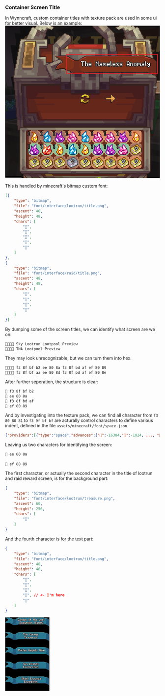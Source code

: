 ### Container Screen Title
In Wynncraft, custom container titles with texture pack are used in some ui for better visual. Below is an example:
![img.png](img/chest_screen_title_example.png)

This is handled by minecraft's bitmap custom font: 
```json
[{
    "type": "bitmap",
    "file": "font/interface/lootrun/title.png",
    "ascent": 48,
    "height": 48,
    "chars": [
        "",
        "",
        "",
        "",
        ""
    ]
},
{
    "type": "bitmap",
    "file": "font/interface/raid/title.png",
    "ascent": 48,
    "height": 48,
    "chars": [
        "",
        "",
        "",
        ""
    ]
}]
```

By dumping some of the screen titles, we can identify what screen are we on:
```
󏿲󏽯 Sky Lootrun Lootpool Preview
󏿪󏽯 TNA Lootpool Preview
```
They may look unrecognizable, but we can turn them into hex.
```
󏿲󏽯 f3 8f bf b2 ee 80 8a f3 8f bd af ef 80 89
󏿪󏽯 f3 8f bf aa ee 80 8d f3 8f bd af ef 80 8e
```
After further seperation, the structure is clear:
```
󏿲 f3 8f bf b2
 ee 80 8a
󏽯 f3 8f bd af
 ef 80 89
```
And by investigating into the texture pack, we can find all character from `f3 80 80 81` to `f3 9f bf bf`
are acturally control characters to define various indent, defined in the file `assets/minecraft/font/space.json`

```json
{"providers":[{"type":"space","advances":{"󀀁":-16384,"󏰀":-1024, ..., "󐐀":1024,"󟿿":16384}}]}
```


Leaving us two characters for identifying the screen:
```
 ee 80 8a

 ef 80 89
```
The first character, or actually the second character in the title of lootrun and raid reward screen, is for the background part:
```json
{
    "type": "bitmap",
    "file": "font/interface/lootrun/treasure.png",
    "ascent": 60,
    "height": 256,
    "chars": [
        ""
    ]
}
```
And the fourth character is for the text part:
```json
{
    "type": "bitmap",
    "file": "font/interface/lootrun/title.png",
    "ascent": 48,
    "height": 48,
    "chars": [
        "",
        "",
        "",
        "", // <- I'm here
        ""
    ]
}
```
![img_1.png](img/lootrun_title.png)
